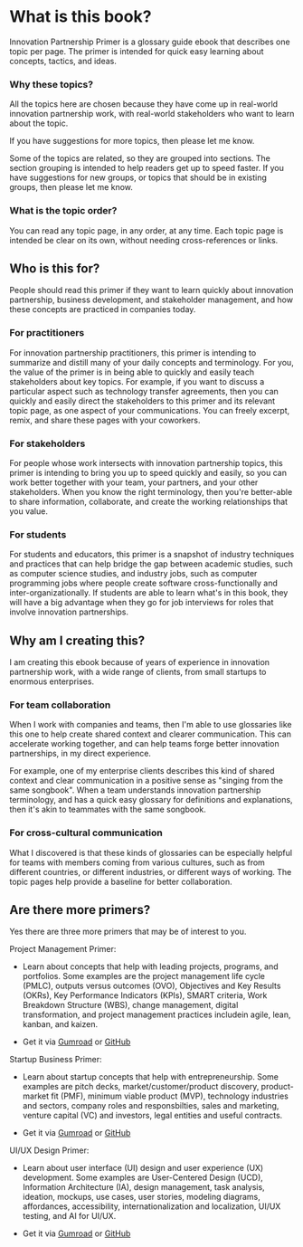 # What is this book?

Innovation Partnership Primer is a glossary guide ebook that describes one topic per page. The primer is intended for quick easy learning about concepts, tactics, and ideas. 

### Why these topics?

All the topics here are chosen because they have come up in real-world innovation partnership work, with real-world stakeholders who want to learn about the topic.

If you have suggestions for more topics, then please let me know.

Some of the topics are related, so they are grouped into sections. The section grouping is intended to help readers get up to speed faster. If you have suggestions for new groups, or topics that should be in existing groups, then please let me know.

### What is the topic order?

You can read any topic page, in any order, at any time. Each topic page is intended be clear on its own, without needing cross-references or links.


## Who is this for?

People should read this primer if they want to learn quickly about innovation partnership, business development, and stakeholder management, and how these concepts are practiced in companies today.

### For practitioners

For innovation partnership practitioners, this primer is intending to summarize and distill many of your daily concepts and terminology. For you, the value of the primer is in being able to quickly and easily teach stakeholders about key topics. For example, if you want to discuss a particular aspect such as technology transfer agreements, then you can quickly and easily direct the stakeholders to this primer and its relevant topic page, as one aspect of your communications. You can freely excerpt, remix, and share these pages with your coworkers.

### For stakeholders

For people whose work intersects with innovation partnership topics, this primer is intending to bring you up to speed quickly and easily, so you can work better together with your team, your partners, and your other stakeholders. When you know the right terminology, then you're better-able to share information, collaborate, and create the working relationships that you value.

### For students

For students and educators, this primer is a snapshot of industry techniques and practices that can help bridge the gap between academic studies, such as computer science studies, and industry jobs, such as computer programming jobs where people create software cross-functionally and inter-organizationally. If students are able to learn what's in this book, they will have a big advantage when they go for job interviews for roles that involve innovation partnerships.


## Why am I creating this?

I am creating this ebook because of years of experience in innovation partnership work, with a wide range of clients, from small startups to enormous enterprises. 


### For team collaboration

When I work with companies and teams, then I'm able to use glossaries like this one to help create shared context and clearer communication. This can accelerate working together, and can help teams forge better innovation partnerships, in my direct experience.

For example, one of my enterprise clients describes this kind of shared context and clear communication in a positive sense as "singing from the same songbook". When a team understands innovation partnership terminology, and has a quick easy glossary for definitions and explanations, then it's akin to teammates with the same songbook.


### For cross-cultural communication

What I discovered is that these kinds of glossaries can be especially helpful for teams with members coming from various cultures, such as from different countries, or different industries, or different ways of working. The topic pages help provide a baseline for better collaboration.


## Are there more primers?

Yes there are three more primers that may be of interest to you.

Project Management Primer:

* Learn about concepts that help with leading projects, programs, and portfolios. Some examples are the project management life cycle (PMLC), outputs versus outcomes (OVO), Objectives and Key Results (OKRs), Key Performance Indicators (KPIs), SMART criteria, Work Breakdown Structure (WBS), change management, digital transformation, and project management practices includein agile, lean, kanban, and kaizen.

* Get it via [Gumroad](https://gumroad.com/l/project-management-primer) or [GitHub](https://github.com/sixarm/project-management-primer)

Startup Business Primer: 

* Learn about startup concepts that help with entrepreneurship. Some examples are pitch decks, market/customer/product discovery, product-market fit (PMF), minimum viable product (MVP), technology industries and sectors, company roles and responsbilties, sales and marketing, venture capital (VC) and investors, legal entities and useful contracts.

* Get it via [Gumroad](https://gumroad.com/l/startup-business-primer) or [GitHub](https://github.com/sixarm/startup-business-primer)

UI/UX Design Primer:

* Learn about user interface (UI) design and user experience (UX) development. Some examples are User-Centered Design (UCD), Information Architecture (IA), design management, task analysis, ideation, mockups, use cases, user stories, modeling diagrams, affordances, accessibility, internationalization and localization, UI/UX testing, and AI for UI/UX. 

* Get it via [Gumroad](https://gumroad.com/l/ui-ux-design-primer) or [GitHub](https://github.com/sixarm/ui-ux-design-primer)
